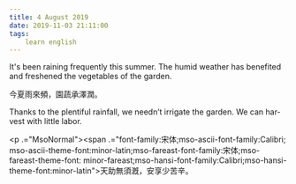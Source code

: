 ```yaml
---
title: 4 August 2019
date: 2019-11-03 21:11:00
tags:
    learn english
---
```

<p .="MsoNormal"><span lang="EN-US">It</span><span lang="EN-US" .="font-family:
&#x5B8B;&#x4F53;">&apos;</span><span lang="EN-US">s been raining frequently this summer. The humid
weather has benefited and freshened the vegetables of the garden.</span></p><p .="MsoNormal"><span lang="EN-US"></span></p><p .="MsoNormal"><span .="font-family:&#x5B8B;&#x4F53;;mso-ascii-font-family:Calibri;
mso-ascii-theme-font:minor-latin;mso-fareast-font-family:&#x5B8B;&#x4F53;;mso-fareast-theme-font:
minor-fareast;mso-hansi-font-family:Calibri;mso-hansi-theme-font:minor-latin">&#x4ECA;&#x590F;&#x96E8;&#x4F86;&#x983B;&#xFF0C;&#x5712;&#x852C;&#x627F;&#x6FA4;&#x6F64;&#x3002;</span></p><p .="MsoNormal"><span lang="EN-US">Thanks to the plentiful rainfall, we needn&#x2019;t
irrigate the garden. We can harvest with little labor. </span></p><p .="MsoNormal"><span .="font-family:&#x5B8B;&#x4F53;;mso-ascii-font-family:Calibri;
mso-ascii-theme-font:minor-latin;mso-fareast-font-family:&#x5B8B;&#x4F53;;mso-fareast-theme-font:
minor-fareast;mso-hansi-font-family:Calibri;mso-hansi-theme-font:minor-latin">

</span></p><p .="MsoNormal"><span .="font-family:&#x5B8B;&#x4F53;;mso-ascii-font-family:Calibri;
mso-ascii-theme-font:minor-latin;mso-fareast-font-family:&#x5B8B;&#x4F53;;mso-fareast-theme-font:
minor-fareast;mso-hansi-font-family:Calibri;mso-hansi-theme-font:minor-latin">&#x5929;&#x52A9;&#x7121;&#x9808;&#x6F11;&#xFF0C;&#x5B89;&#x4EAB;&#x5C11;&#x82E6;&#x8F9B;&#x3002;</span></p>